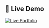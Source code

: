 
## 🚀 Live Demo

[![Live Portfolio](https://img.shields.io/badge/Live%20Portfolio-Visit-blueviolet?style=for-the-badge&logo=vercel)](https://aishjahankhan-portfolio-xmcf.vercel.app/)
